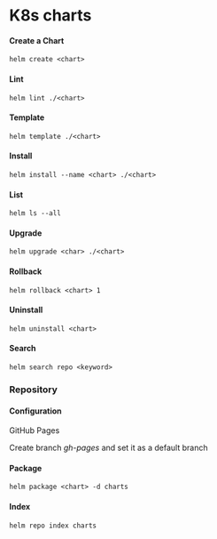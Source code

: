 # K8s charts

#### Create a Chart
```
helm create <chart>
```

#### Lint
```
helm lint ./<chart>
```

#### Template
```
helm template ./<chart>
```

#### Install
```
helm install --name <chart> ./<chart>
```

#### List
```
helm ls --all
```

#### Upgrade
```
helm upgrade <char> ./<chart>
```

#### Rollback
```
helm rollback <chart> 1
```

#### Uninstall
```
helm uninstall <chart>
```

#### Search
```
helm search repo <keyword>
```

### Repository
#### Configuration
GitHub Pages

Create branch *gh-pages* and set it as a default branch

#### Package
```
helm package <chart> -d charts
```

#### Index
```
helm repo index charts
```